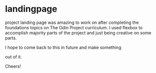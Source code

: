 # landingpage

project landing page was amazing to work on after completing the
foundations topics on The Odin Project curriculum.
I used flexbox to accomplish majority parts of the
project and just being creative on some parts.

I hope to come back to this in future and make something 

out of it.

Cheers!